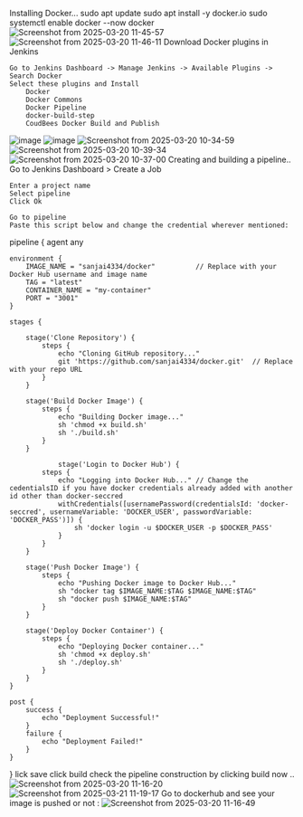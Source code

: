 Installing Docker...
sudo apt update
sudo apt install -y docker.io
sudo systemctl enable docker --now
docker
![Screenshot from 2025-03-20 11-45-57](https://github.com/user-attachments/assets/1933ac46-61e9-4b39-b451-5aa1930f482a)
![Screenshot from 2025-03-20 11-46-11](https://github.com/user-attachments/assets/70d62704-d157-4152-b336-8da8836a60b2)
Download Docker plugins in Jenkins

    Go to Jenkins Dashboard -> Manage Jenkins -> Available Plugins -> Search Docker
    Select these plugins and Install
        Docker
        Docker Commons
        Docker Pipeline
        docker-build-step
        CoudBees Docker Build and Publish
![image](https://github.com/user-attachments/assets/340f7b8d-f757-4012-8fc4-40c4d5675b67)
![image](https://github.com/user-attachments/assets/2afbdb4d-2101-46de-ba5b-ee974daea638)
![Screenshot from 2025-03-20 10-34-59](https://github.com/user-attachments/assets/e548de54-b984-4822-85e4-f95b909c10e9)
![Screenshot from 2025-03-20 10-39-34](https://github.com/user-attachments/assets/362c4d42-d757-441d-9593-71a27d776875)
![Screenshot from 2025-03-20 10-37-00](https://github.com/user-attachments/assets/17ffe6b1-11e3-41fb-bdf3-15601b0761ac)
Creating and building a pipeline..
Go to Jenkins Dashboard > Create a Job

    Enter a project name
    Select pipeline
    Click Ok

    Go to pipeline
    Paste this script below and change the credential wherever mentioned:

pipeline {
    agent any

    environment {
        IMAGE_NAME = "sanjai4334/docker"          // Replace with your Docker Hub username and image name
        TAG = "latest"
        CONTAINER_NAME = "my-container"
        PORT = "3001"
    }

    stages {
        
        stage('Clone Repository') {
            steps {
                echo "Cloning GitHub repository..."
                git 'https://github.com/sanjai4334/docker.git'  // Replace with your repo URL
            }
        }

        stage('Build Docker Image') {
            steps {
                echo "Building Docker image..."
                sh 'chmod +x build.sh'
                sh './build.sh'
            }
        }

                stage('Login to Docker Hub') {
            steps {
                echo "Logging into Docker Hub..." // Change the cedentialsID if you have docker credentials already added with another id other than docker-seccred
                withCredentials([usernamePassword(credentialsId: 'docker-seccred', usernameVariable: 'DOCKER_USER', passwordVariable: 'DOCKER_PASS')]) {
                    sh 'docker login -u $DOCKER_USER -p $DOCKER_PASS'
                }
            }
        }

        stage('Push Docker Image') {
            steps {
                echo "Pushing Docker image to Docker Hub..."
                sh "docker tag $IMAGE_NAME:$TAG $IMAGE_NAME:$TAG"
                sh "docker push $IMAGE_NAME:$TAG"
            }
        }

        stage('Deploy Docker Container') {
            steps {
                echo "Deploying Docker container..."
                sh 'chmod +x deploy.sh'
                sh './deploy.sh'
            }
        }
    }

    post {
        success {
            echo "Deployment Successful!"
        }
        failure {
            echo "Deployment Failed!"
        }
    }
}
lick save
click build
check the pipeline construction by clicking build now ..
![Screenshot from 2025-03-20 11-16-20](https://github.com/user-attachments/assets/87a5d046-3f3c-4b53-b3f7-0c306c31e4db)
![Screenshot from 2025-03-21 11-19-17](https://github.com/user-attachments/assets/546f60e7-b8e3-445a-8e2a-1ff9e5f69f9c)
Go to dockerhub and see your image is pushed or not : 
![Screenshot from 2025-03-20 11-16-49](https://github.com/user-attachments/assets/bf1014fb-7b38-4fec-96f8-06dc141efe1d)

